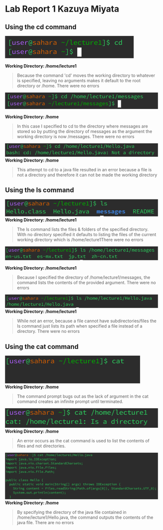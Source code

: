 # Lab Report 1                          Kazuya Miyata 

## Using the cd command  

![Image](images/cd1.png)

**Working Directory: /home/lecture1**  

>Because the command 'cd' moves the working directory to whatever is specified, leaving no arguments makes it default to the root directory or /home. There were no errors

![Image](images/cd4.png)  

**Working Directory: /home**  

> In this case I specified to cd to the directory where messages are stored so by putting the directory of messages as the argument the working directory is now /messages. There were no errors

![Image](images/cd3.png)  
**Working Directory: /home**  

>This attempt to cd to a java file resulted in an error because a file is not a directory and therefore it can not be made the working directory

## Using the ls command  

![Image](images/ls1.png)  
**Working Directory: /home/lecture1**  

> The ls command lists the files & folders of the specified directory. With no directory specified it defaults to listing the files of the current working directory which is /home/lecture1There were no errors

![Image](images/ls2.png)  

**Working Directory: /home/lecture1**    

> Because I specified the directory of /home/lecture1/messages, the command lists the contents of the provided argument. There were no errors

![Image](images/ls3.png)  
**Working Directory: /home/lecture1**  

> While not an error, because a file cannot have subdirectories/files the ls command just lists its path when specified a file instead of a directory. There were no errors

## Using the cat command  

![Image](images/cat1.png)  
**Working Directory: /home**    

> The command prompt bugs out as the lack of argument in the cat command creates an infinite prompt until terminated. 

![Image](images/cat2.png)  
**Working Directory: /home**    

> An error occurs as the cat command is used to list the contents of files and not directories. 

![Image](images/cat3.png)  
**Working Directory: /home**    

> By specifying the directory of the java file contained in /home/lecture1/Hello.java, the command outputs the contents of the java file.
> There are no errors 

